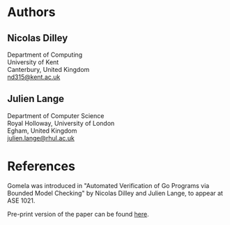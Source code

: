 # Authors 

## Nicolas Dilley
Department of Computing\
University of Kent\
Canterbury, United Kingdom\
[nd315@kent.ac.uk](mailto:nd315@kent.ac.uk)

## Julien Lange
Department of Computer Science\
Royal Holloway, University of London\
Egham, United Kingdom\
[julien.lange@rhul.ac.uk](mailto:julien.lange@rhul.ac.uk)


# References 

Gomela was introduced in "Automated Verification of Go Programs via Bounded Model Checking" by Nicolas Dilley and Julien Lange, to appear at ASE 1021.

Pre-print version of the paper can be found [here](https://github.com/nicolasdilley/gomela-ase21/blob/main/ase21-prepreprint.pdf).
